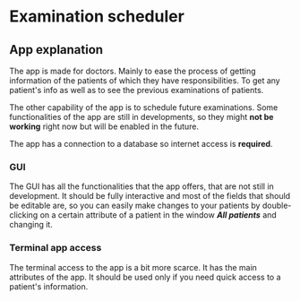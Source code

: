 # Examination scheduler
## App explanation
The app is made for doctors. Mainly to ease the process of getting information of the patients of which they have responsibilities. To get any patient's info as well as to see the previous examinations of patients. 

The other capability of the app is to schedule future examinations. Some functionalities of the app are still in developments, so they might **not be working** right now but will be enabled in the future.

The app has a connection to a database so internet access is **required**.

### GUI
The GUI has all the functionalities that the app offers, that are not still in development. It should be fully interactive and most of the fields that should be editable are, so you can easily make changes to your patients by double-clicking on a certain attribute of a patient in the window **_All patients_** and changing it.

### Terminal app access
The terminal access to the app is a bit more scarce. It has the main attributes of the app. It should be used only if you need quick access to a patient's information.